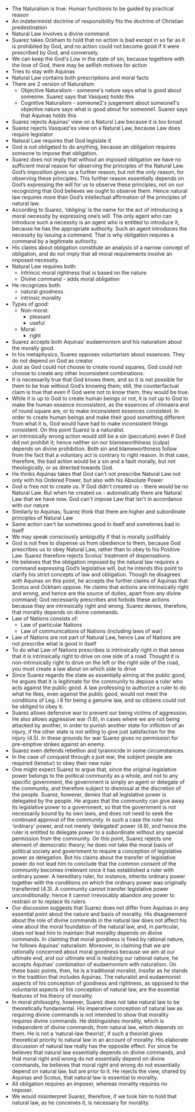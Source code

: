 - The Naturalism is true. Human functionis to be guided by practical reason
- An indeterminist doctrine of responsibility fits the doctrine of Christian predestination
- Natural Law involves a divine command.
- Suarez takes Ockham to hold that no action is bad except in so far as it is prohibited by God, and no action could not become good if it were prescribed by God, and conversely. 
- We can keep the God's Low in the state of sin, because togethere with the love of God, there may be selfish motives for action
- Tries to stay with Aquinas
- Natural Law contains both prescriptions and moral facts
- There are 2 version of Naturalism:
    - Objective Naturalism - someone's nature says what is good about someone. Suarez says that Vasquez holds this 
    - Cognitive Naturalism - someone2's jusgement about someone1's objective nature says what is good about for someone1. Suarez says that Aquinas holds this
- Suarez rejects Aquinas' view on a Natursl Law because it is too broad
- Suarez rejects Vasquez'es view on a Natural Law, because Law does require legislator
- Natural Law requires that God legislate it
- God is not obligeted to do anything, because an obligation requires someone to impose that obligation.
- Suarez does not imply that without an imposed obligation we have no sufficient moral reason for observing the principles of the Natural Law. God’s imposition gives us a further reason, but not the only reason, for observing these principles. This further reason essentially depends on God’s expressing the will for us to observe these principles, not on our recognizing that God believes we ought to observe them. Hence natural law requires more than God’s intellectual affirmation of the principles of natural law.
- According to Suarez, ‘obliging’ is the name for the act of introducing a moral necessity by expressing one’s will. The only agent who can introduce such a necessity is an agent who is entitled to introduce it, because he has the appropriate authority. Such an agent introduces the necessity by issuing a command. That is why obligation requires a command by a legitimate authority. 
- His claims about obligation constitute an analysis of a narrow concept of obligation, and do not imply that all moral requirements involve an imposed necessity. 
- Natural Law requires both:
    - Intrincic moral rightness that is based on the nature
    - Divine command - adds moral obligation
- He recognizes both:
    - natural goodness
    - intrinsic morality
- Types of good:
    - Non-moral:
        - pleasant
        - useful
    - Moral:
        - right
- Suarez accepts both Aquinas’ eudaemonism and his naturalism about the morally good.
- In his metaphysics, Suarez opposes voluntarism about essences. They do not depend on God as creator 
- Just as God could not choose to create round squares, God could not choose to create any other inconsistent combinations. 
- It is necessarily true that God knows them, and so it is not possible for them to be true without God’s knowing them;
still, the counterfactual claim is true that even if God were not to know them, they would be true. 
- While it is up to God to create human beings or not, it is not up to God to make the human essence inconsistent, as the essences of chimaera and of round square are, or to make inconsistent essences consistent. In order to create human beings and make their good something different from what it is, God would have had to make inconsistent things consistent. On this point Suarez is a naturalist.
- an intrinsically wrong action would still be a sin (peccatum) even if God did not prohibit it; hence neither sin nor blameworthiness (culpa) depends on divine prohibition. Both sin and blameworthiness follow from the fact that a voluntary act is contrary to right reason. In that case, therefore, the bad action would be a sin and a fault morally, but not theologically, or as directed towards God.
- He thinks Aquinas takes that God can't not prescribe Natural Law not only with his Ordered Power, but also with his Absolute Power
- God is free not to create us. If God didn't created us - there would be no Natural Law. But when he created us - automatically there are Natural Law that we have now. God can't impose Law that isn't in accordance with our nature 
- Similarly to Aquinas, Suarez think that there are higher and subordinate principles of Natural Law
- Same action can't be sometimes good in itself and sometimes bad in itself
- We may speak consciously ambiguitly if that is morally justifiably
- God is not free to dispense us from obedience to them, because God prescribes us to obey Natural Law, rather than to obey to his Positive Law. Suarez therefore rejects Scotus’ treatment of dispensations.
- He believes that the obligation imposed by the natural law requires a command expressing God’s legislative will, but he intends this point to clarify his strict concepts of law and obligation. Though he disagrees with Aquinas on this point, he accepts the further claims of Aquinas that Scotus and Ockham oppose. He claims that actions are intrinsically right and wrong, and hence are the source of duties, apart from any divine command; God necessarily prescribes and forbids these actions because they are intrinsically right and wrong. Suarez denies, therefore, that morality depends on divine commands.
- Law of Nations consists of:
    - Law of particular Nations
    - Law of communications of Nations (including laws of war) 
- Law of Nations are not part of Natural Law, hence Law of Nations are not prescribe what is good in itself
- To do what Law of Nations prescribes is intrinsically right in that sense that it is intrinsically right to drive on one side of a road. Thought it is non-intrinsically right to drive on the left or the right side of the road, you must create a law about on which side to drive
- Since Suarez regards the state as essentially aiming at the public good, he argues that it is legitimate for the community to depose a ruler who acts against the public good. A law professing to authorize a ruler to do what he likes, even against the public good, would not meet the conditions of Leg. i 6 for being a genuine law, and so citizens could not be obliged to obey it.
- Suarez allows defensive war to prevent our being victims of aggression. He also allows aggressive war (1.6), in cases where we are not being attacked by another, in order to punish another state for infliction of an injury, if the other state is not willing to give just satisfaction for the injury (4.5).
In these grounds for war Suarez gives no permission for pre-emptive strikes against an enemy. 
- Suarez even defends rebellion and tyrannicide in some circumstances. 
- In the case of conquest through a just war, the subject people are required (tenetur) to obey their new ruler
- One might expect Suarez to argue that, since the original legislative power belongs to the political community as a whole, and not to any specific government, the government is simply an agent or delegate of the community, and therefore subject to dismissal at the discretion of the people. Suarez, however, denies that all legislative power is delegated by the people. He argues that the community can give away its legislative power to a government, so that the government is not necessarily bound by its own laws, and does not need to seek the continued approval of the community. In such a case the ruler has ‘ordinary’ power, and not merely ‘delegated’ power (4.9), and hence the ruler is entitled to delegate power to a subordinate without any special permission from the community.
On this point, Suarez rejects one element of democratic theory; he does not take the moral basis of political society and government to require a conception of legislative power as delegation. But his claims about the transfer of legislative power do not lead him to conclude that the common consent of the community becomes irrelevant once it has established a ruler with ordinary power. A hereditary ruler, for instance, inherits ordinary power together with the conditions on which the ordinary power was originally transferred (4.3).
A community cannot transfer legislative power unconditionally; hence it cannot irrevocably abandon any power to restrain or to replace its rulers. 
- Our discussion suggests that Suarez does not differ from Aquinas in any essential point about the nature and basis of morality. His disagreement about the role of divine commands in the natural law does not affect his view about the moral foundation of the natural law, and, in particular, does not lead him to maintain that morality depends on divine commands. In claiming that moral goodness is fixed by rational nature, he follows Aquinas’ naturalism.
Moreover, in claiming that we are rationally concerned about moral goodness because we aim at our ultimate end, and our ultimate end is realizing our rational nature, he accepts Aquinas’ combination of eudaemonism with naturalism. On these basic points, then, he is a traditional moralist, insofar as he stands in the tradition that includes Aquinas. The naturalist and eudaemonist aspects of his conception of goodness and rightness, as opposed to the voluntarist aspects of his conception of natural law, are the essential features of his theory of morality. 
- In moral philosophy, however, Suarez does not take natural law to be theoretically fundamental. His imperative conception of natural law as requiring divine commands is not intended to show that morality requires divine commands. He distinguishes morality, which is independent of divine commands, from natural law, which depends on them. He is not a ‘natural-law theorist’, if such a theorist gives theoretical priority to natural law in an account of morality. His elaborate discussion of natural law really has the opposite effect. For since he believes that natural law essentially depends on divine commands, and that moral right and wrong do not essentially depend on divine commands, he believes that moral right and wrong do not essentially depend on natural law, but are prior to it. He rejects the view, shared by Aquinas and Scotus, that natural law is essential to morality. 
- All obligation requires an imposer, whereas morality requires no imposer. 
- We would misinterpret Suarez, therefore, if we took him to hold that natural law, as he conceives it, is necessary for morality. 
